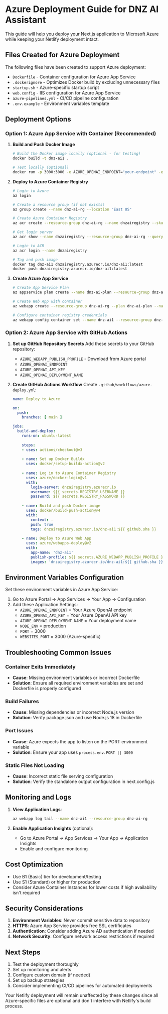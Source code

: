 # Azure Deployment Guide for DNZ AI Assistant

This guide will help you deploy your Next.js application to Microsoft Azure while keeping your Netlify deployment intact.

## Files Created for Azure Deployment

The following files have been created to support Azure deployment:

- `Dockerfile` - Container configuration for Azure App Service
- `.dockerignore` - Optimizes Docker build by excluding unnecessary files
- `startup.sh` - Azure-specific startup script
- `web.config` - IIS configuration for Azure App Service
- `azure-pipelines.yml` - CI/CD pipeline configuration
- `.env.example` - Environment variables template

## Deployment Options

### Option 1: Azure App Service with Container (Recommended)

1. **Build and Push Docker Image**
   ```bash
   # Build the Docker image locally (optional - for testing)
   docker build -t dnz-ai1 .
   
   # Test locally (optional)
   docker run -p 3000:3000 -e AZURE_OPENAI_ENDPOINT="your-endpoint" -e AZURE_OPENAI_API_KEY="your-key" -e AZURE_OPENAI_DEPLOYMENT_NAME="your-deployment" dnz-ai1
   ```

2. **Deploy to Azure Container Registry**
   ```bash
   # Login to Azure
   az login
   
   # Create a resource group (if not exists)
   az group create --name dnz-ai-rg --location "East US"
   
   # Create Azure Container Registry
   az acr create --resource-group dnz-ai-rg --name dnzairegistry --sku Basic --admin-enabled true
   
   # Get login server
   az acr show --name dnzairegistry --resource-group dnz-ai-rg --query loginServer --output table
   
   # Login to ACR
   az acr login --name dnzairegistry
   
   # Tag and push image
   docker tag dnz-ai1 dnzairegistry.azurecr.io/dnz-ai1:latest
   docker push dnzairegistry.azurecr.io/dnz-ai1:latest
   ```

3. **Create Azure App Service**
   ```bash
   # Create App Service Plan
   az appservice plan create --name dnz-ai-plan --resource-group dnz-ai-rg --sku B1 --is-linux
   
   # Create Web App with container
   az webapp create --resource-group dnz-ai-rg --plan dnz-ai-plan --name dnz-ai1 --deployment-container-image-name dnzairegistry.azurecr.io/dnz-ai1:latest
   
   # Configure container registry credentials
   az webapp config container set --name dnz-ai1 --resource-group dnz-ai-rg --docker-custom-image-name dnzairegistry.azurecr.io/dnz-ai1:latest --docker-registry-server-url https://dnzairegistry.azurecr.io --docker-registry-server-user dnzairegistry --docker-registry-server-password $(az acr credential show --name dnzairegistry --query passwords[0].value --output tsv)
   ```

### Option 2: Azure App Service with GitHub Actions

1. **Set up GitHub Repository Secrets**
   Add these secrets to your GitHub repository:
   - `AZURE_WEBAPP_PUBLISH_PROFILE` - Download from Azure portal
   - `AZURE_OPENAI_ENDPOINT`
   - `AZURE_OPENAI_API_KEY`
   - `AZURE_OPENAI_DEPLOYMENT_NAME`

2. **Create GitHub Actions Workflow**
   Create `.github/workflows/azure-deploy.yml`:
   ```yaml
   name: Deploy to Azure
   
   on:
     push:
       branches: [ main ]
   
   jobs:
     build-and-deploy:
       runs-on: ubuntu-latest
       
       steps:
       - uses: actions/checkout@v3
       
       - name: Set up Docker Buildx
         uses: docker/setup-buildx-action@v2
       
       - name: Log in to Azure Container Registry
         uses: azure/docker-login@v1
         with:
           login-server: dnzairegistry.azurecr.io
           username: ${{ secrets.REGISTRY_USERNAME }}
           password: ${{ secrets.REGISTRY_PASSWORD }}
       
       - name: Build and push Docker image
         uses: docker/build-push-action@v4
         with:
           context: .
           push: true
           tags: dnzairegistry.azurecr.io/dnz-ai1:${{ github.sha }}
       
       - name: Deploy to Azure Web App
         uses: azure/webapps-deploy@v2
         with:
           app-name: 'dnz-ai1'
           publish-profile: ${{ secrets.AZURE_WEBAPP_PUBLISH_PROFILE }}
           images: 'dnzairegistry.azurecr.io/dnz-ai1:${{ github.sha }}'
   ```

## Environment Variables Configuration

Set these environment variables in Azure App Service:

1. Go to Azure Portal → App Services → Your App → Configuration
2. Add these Application Settings:
   - `AZURE_OPENAI_ENDPOINT` = Your Azure OpenAI endpoint
   - `AZURE_OPENAI_API_KEY` = Your Azure OpenAI API key
   - `AZURE_OPENAI_DEPLOYMENT_NAME` = Your deployment name
   - `NODE_ENV` = production
   - `PORT` = 3000
   - `WEBSITES_PORT` = 3000 (Azure-specific)

## Troubleshooting Common Issues

### Container Exits Immediately
- **Cause**: Missing environment variables or incorrect Dockerfile
- **Solution**: Ensure all required environment variables are set and Dockerfile is properly configured

### Build Failures
- **Cause**: Missing dependencies or incorrect Node.js version
- **Solution**: Verify package.json and use Node.js 18 in Dockerfile

### Port Issues
- **Cause**: Azure expects the app to listen on the PORT environment variable
- **Solution**: Ensure your app uses `process.env.PORT || 3000`

### Static Files Not Loading
- **Cause**: Incorrect static file serving configuration
- **Solution**: Verify the standalone output configuration in next.config.js

## Monitoring and Logs

1. **View Application Logs**:
   ```bash
   az webapp log tail --name dnz-ai1 --resource-group dnz-ai-rg
   ```

2. **Enable Application Insights** (optional):
   - Go to Azure Portal → App Services → Your App → Application Insights
   - Enable and configure monitoring

## Cost Optimization

- Use B1 (Basic) tier for development/testing
- Use S1 (Standard) or higher for production
- Consider Azure Container Instances for lower costs if high availability isn't required

## Security Considerations

1. **Environment Variables**: Never commit sensitive data to repository
2. **HTTPS**: Azure App Service provides free SSL certificates
3. **Authentication**: Consider adding Azure AD authentication if needed
4. **Network Security**: Configure network access restrictions if required

## Next Steps

1. Test the deployment thoroughly
2. Set up monitoring and alerts
3. Configure custom domain (if needed)
4. Set up backup strategies
5. Consider implementing CI/CD pipelines for automated deployments

Your Netlify deployment will remain unaffected by these changes since all Azure-specific files are optional and don't interfere with Netlify's build process.
